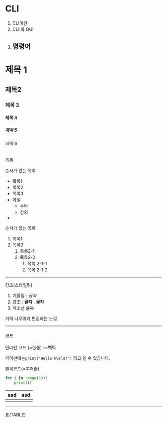 # CLI

1. CLI이란
2. CLI 와 GUI
3. 명령어
   - 







# 제목 1



## 제목2



### 제목 3



#### 제목 4

##### 제목 5

###### 제목 6



목록



순서가 없는 목록

- 목록1
- 목록2
- 목록3
- 과일
  - 수박
  - 참외
- 

순서가 있는 목록

1. 목록1
2. 목록2
   1. 목록2-1
   2. 목록2-2
      1. 목록 2-1-1
      2. 목록 2-1-2

---



강조(스타일링)

1. 기울임 : *글자*
2. 강조 : __글자__ , **글자**
3. 취소선 ~~글자~~

거의 나무위키 편집하는 느낌



---

#### 코드

인라인 코드 (=한줄) ->백틱

파이썬에는`print("Hello World!")` 라고 쓸 수 있습니다.



블록코드(=여러줄)

```python
for i in range(10):
	print(i)
```



| asd  | asd  |
| ---- | ---- |
|      |      |





---



표(TABLE)
